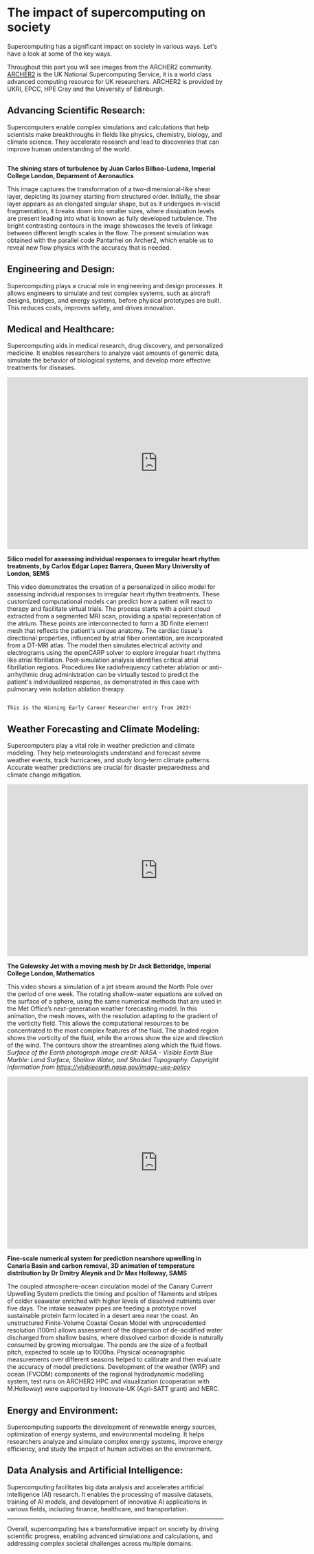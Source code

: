 # The impact of supercomputing on society 
<!-- Should I edit the wording to make the research more accessible, or is it okay to leave as high-level examples?-->

Supercomputing has a significant impact on society in various ways. Let's have a look at some of the key ways. 

Throughout this part you will see images from the ARCHER2 community. [ARCHER2](https://www.archer2.ac.uk/) is the UK National Supercomputing Service, it is a world class advanced computing resource for UK researchers. ARCHER2 is provided by UKRI, EPCC, HPE Cray and the University of Edinburgh.

<!-- Can we just use these? https://www.archer2.ac.uk/research/case-studies/ -->

## Advancing Scientific Research: 

Supercomputers enable complex simulations and calculations that help scientists make breakthroughs in fields like physics, chemistry, biology, and climate science. They accelerate research and lead to discoveries that can improve human understanding of the world.

```{figure} ./images/53193849353_6e2e01c4c2_c.jpg
```

**The shining stars of turbulence by Juan Carlos Bilbao-Ludena, Imperial College London, Deparment of Aeronautics**

This image captures the transformation of a two-dimensional-like shear layer, depicting its journey starting from structured order. Initially, the shear layer appears as an elongated singular shape, but as it undergoes in-viscid fragmentation, it breaks down into smaller sizes, where dissipation levels are present leading into what is known as fully developed turbulence. The bright contrasting contours in the image showcases the levels of linkage between different length scales in the flow. The present simulation was obtained with the parallel code Pantarhei on Archer2, which enable us to reveal new flow physics with the accuracy that is needed.



## Engineering and Design: 

Supercomputing plays a crucial role in engineering and design processes. It allows engineers to simulate and test complex systems, such as aircraft designs, bridges, and energy systems, before physical prototypes are built. This reduces costs, improves safety, and drives innovation.

## Medical and Healthcare: 

Supercomputing aids in medical research, drug discovery, and personalized medicine. It enables researchers to analyze vast amounts of genomic data, simulate the behavior of biological systems, and develop more effective treatments for diseases.

<iframe width="700" height="400" src="https://youtu.be/_Lt5VcpAF7U" title="YouTube video player" frameborder="0" allow="accelerometer; autoplay; clipboard-write; encrypted-media; gyroscope; picture-in-picture" allowfullscreen></iframe>
<!-- https://youtu.be/_Lt5VcpAF7U -->

**Silico model for assessing individual responses to irregular heart rhythm treatments, by Carlos Edgar Lopez Barrera, Queen Mary University of London, SEMS**

This video demonstrates the creation of a personalized in silico model for assessing individual responses to irregular heart rhythm treatments. These customized computational models can predict how a patient will react to therapy and facilitate virtual trials. The process starts with a point cloud extracted from a segmented MRI scan, providing a spatial representation of the atrium. These points are interconnected to form a 3D finite element mesh that reflects the patient's unique anatomy. The cardiac tissue's directional properties, influenced by atrial fiber orientation, are incorporated from a DT-MRI atlas. The model then simulates electrical activity and electrograms using the openCARP solver to explore irregular heart rhythms like atrial fibrillation. Post-simulation analysis identifies critical atrial fibrillation regions. Procedures like radiofrequency catheter ablation or anti-arrhythmic drug administration can be virtually tested to predict the patient's individualized response, as demonstrated in this case with pulmonary vein isolation ablation therapy.

```{note}

This is the Winning Early Career Researcher entry from 2023! 

```


## Weather Forecasting and Climate Modeling: 

Supercomputers play a vital role in weather prediction and climate modeling. They help meteorologists understand and forecast severe weather events, track hurricanes, and study long-term climate patterns. Accurate weather predictions are crucial for disaster preparedness and climate change mitigation. 

<iframe width="700" height="400" src="https://youtu.be/YXL5Vu046wU" title="YouTube video player" frameborder="0" allow="accelerometer; autoplay; clipboard-write; encrypted-media; gyroscope; picture-in-picture" allowfullscreen></iframe>

**The Galewsky Jet with a moving mesh by Dr Jack Betteridge, Imperial College London, Mathematics**

This video shows a simulation of a jet stream around the North Pole over the period of one week. The rotating shallow-water equations are solved on the surface of a sphere, using the same numerical methods that are used in the Met Office’s next-generation weather forecasting model. In this animation, the mesh moves, with the resolution adapting to the gradient of the vorticity field. This allows the computational resources to be concentrated to the most complex features of the fluid. The shaded region shows the vorticity of the fluid, while the arrows show the size and direction of the wind. The contours show the streamlines along which the fluid flows. 
*Surface of the Earth photograph image credit: NASA - Visible Earth Blue Marble: Land Surface, Shallow Water, and Shaded Topography. Copyright information from https://visibleearth.nasa.gov/image-use-policy*


<iframe width="700" height="400" src="https://youtu.be/owr3svmN0p8" title="YouTube video player" frameborder="0" allow="accelerometer; autoplay; clipboard-write; encrypted-media; gyroscope; picture-in-picture" allowfullscreen></iframe>

**Fine-scale numerical system for prediction nearshore upwelling in Canaria Basin and carbon removal, 3D animation of temperature distribution by Dr Dmitry Aleynik and Dr Max Holloway, SAMS**

The coupled atmosphere-ocean circulation model of the Canary Current Upwelling System predicts the timing and position of filaments and stripes of colder seawater enriched with higher levels of dissolved nutrients over five days. The intake seawater pipes are feeding a prototype novel sustainable protein farm located in a desert area near the coast. An unstructured Finite-Volume Coastal Ocean Model with unprecedented resolution (100m) allows assessment of the dispersion of de-acidified water discharged from shallow basins, where dissolved carbon dioxide is naturally consumed by growing microalgae. The ponds are the size of a football pitch, expected to scale up to 1000ha. Physical oceanographic measurements over different seasons helped to calibrate and then evaluate the accuracy of model predictions. Development of the weather (WRF) and ocean (FVCOM) components of the regional hydrodynamic modelling system, test runs on ARCHER2 HPC and visualization (cooperation with M.Holloway) were supported by Innovate-UK (Agri-SATT grant) and NERC.



## Energy and Environment:  

Supercomputing supports the development of renewable energy sources, optimization of energy systems, and environmental modeling. It helps researchers analyze and simulate complex energy systems, improve energy efficiency, and study the impact of human activities on the environment.

## Data Analysis and Artificial Intelligence: 

Supercomputing facilitates big data analysis and accelerates artificial intelligence (AI) research. It enables the processing of massive datasets, training of AI models, and development of innovative AI applications in various fields, including finance, healthcare, and transportation.

---

Overall, supercomputing has a transformative impact on society by driving scientific progress, enabling advanced simulations and calculations, and addressing complex societal challenges across multiple domains.
